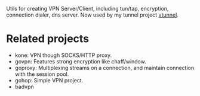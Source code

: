 
Utils for creating VPN Server/Client, including tun/tap, encryption, connection dialer, dns server. Now used by my tunnel project [vtunnel](https://github.com/FTwOoO/vtunnel).

# Related projects

* kone: VPN though SOCKS/HTTP proxy.
* govpn: Features strong encryption like chaff/window.
* goproxy: Multiplexing streams on a connection, and maintain connection with the session pool.
* gohop: Simple VPN project.
* badvpn
